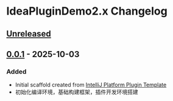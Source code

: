 <!-- Keep a Changelog guide -> https://keepachangelog.com -->

# IdeaPluginDemo2.x Changelog

## [Unreleased]

## [0.0.1] - 2025-10-03

### Added

- Initial scaffold created from [IntelliJ Platform Plugin Template](https://github.com/JetBrains/intellij-platform-plugin-template)
- 初始化编译环境，基础构建框架，插件开发环境搭建

[Unreleased]: https://github.com/xiaoyan94/IdeaPluginDemo2.x/compare/v0.0.1...HEAD
[0.0.1]: https://github.com/xiaoyan94/IdeaPluginDemo2.x/commits/v0.0.1
